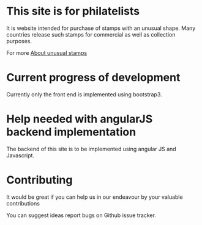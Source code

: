 # This site is for philatelists

It is website intended for purchase of stamps with an unusual shape.
Many countries release such stamps for commercial as well as collection purposes.

For more [About unusual stamps](http://unusual-stamps.blogspot.com/)

# Current progress of development 
 
 Currently only the front end is implemented using bootstrap3.
 

# Help needed with angularJS backend implementation
 
The backend of this site is to be implemented using angular JS and Javascript.



# Contributing 

It would be great if you can help us in our endeavour by your valuable contributions

You can suggest ideas report bugs on Github issue tracker.
